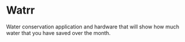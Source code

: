 # Watrr
Water conservation application and hardware that will show how much water that you have saved over the month. 
